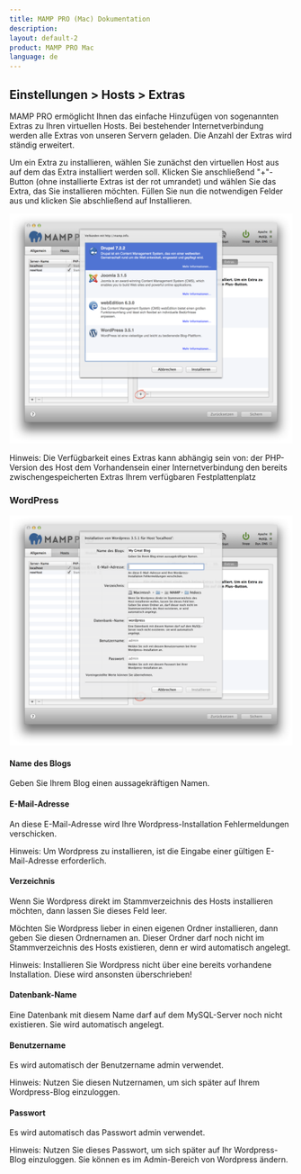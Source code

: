 ```yaml
---
title: MAMP PRO (Mac) Dokumentation
description: 
layout: default-2
product: MAMP PRO Mac
language: de
---
```


## Einstellungen > Hosts > Extras

MAMP PRO ermöglicht Ihnen das einfache Hinzufügen von sogenannten Extras zu Ihren virtuellen Hosts. Bei bestehender Internetverbindung werden alle Extras von unseren Servern geladen. Die Anzahl der Extras wird ständig erweitert.

Um ein Extra zu installieren, wählen Sie zunächst den virtuellen Host aus auf dem das Extra installiert werden soll. Klicken Sie anschließend "+"-Button (ohne installierte Extras ist der rot umrandet) und wählen Sie das Extra, das Sie installieren möchten. Füllen Sie nun die notwendigen Felder aus und klicken Sie abschließend auf Installieren.

![MAMP](Extras.png)

<div class="alert" role="alert">
Hinweis: Die Verfügbarkeit eines Extras kann abhängig sein von:
der PHP-Version des Host
dem Vorhandensein einer Internetverbindung
den bereits zwischengespeicherten Extras
Ihrem verfügbaren Festplattenplatz
</div>

### WordPress

![MAMP](WordPress.png)

#### Name des Blogs
Geben Sie Ihrem Blog einen aussagekräftigen Namen.

#### E-Mail-Adresse
An diese E-Mail-Adresse wird Ihre Wordpress-Installation Fehlermeldungen verschicken.

Hinweis: Um Wordpress zu installieren, ist die Eingabe einer gültigen E-Mail-Adresse erforderlich.

#### Verzeichnis
Wenn Sie Wordpress direkt im Stammverzeichnis des Hosts installieren möchten, dann lassen Sie dieses Feld leer.

Möchten Sie Wordpress lieber in einen eigenen Ordner installieren, dann geben Sie diesen Ordnernamen an. Dieser Ordner darf noch nicht im Stammverzeichnis des Hosts existieren, denn er wird automatisch angelegt.

Hinweis: Installieren Sie Wordpress nicht über eine bereits vorhandene Installation. Diese wird ansonsten überschrieben!


#### Datenbank-Name
Eine Datenbank mit diesem Name darf auf dem MySQL-Server noch nicht existieren. Sie wird automatisch angelegt.

#### Benutzername
Es wird automatisch der Benutzername admin verwendet.

Hinweis: Nutzen Sie diesen Nutzernamen, um sich später auf Ihrem Wordpress-Blog einzuloggen.

#### Passwort
Es wird automatisch das Passwort admin verwendet.

Hinweis: Nutzen Sie dieses Passwort, um sich später auf Ihr Wordpress-Blog einzuloggen. Sie können es im Admin-Bereich von Wordpress ändern.
